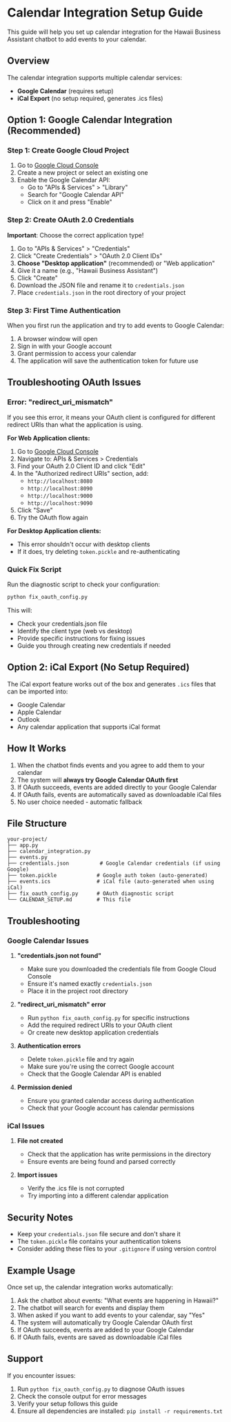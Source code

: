 # Calendar Integration Setup Guide

This guide will help you set up calendar integration for the Hawaii Business Assistant chatbot to add events to your calendar.

## Overview

The calendar integration supports multiple calendar services:
- **Google Calendar** (requires setup)
- **iCal Export** (no setup required, generates .ics files)

## Option 1: Google Calendar Integration (Recommended)

### Step 1: Create Google Cloud Project

1. Go to [Google Cloud Console](https://console.cloud.google.com/)
2. Create a new project or select an existing one
3. Enable the Google Calendar API:
   - Go to "APIs & Services" > "Library"
   - Search for "Google Calendar API"
   - Click on it and press "Enable"

### Step 2: Create OAuth 2.0 Credentials

**Important**: Choose the correct application type!

1. Go to "APIs & Services" > "Credentials"
2. Click "Create Credentials" > "OAuth 2.0 Client IDs"
3. **Choose "Desktop application"** (recommended) or "Web application"
4. Give it a name (e.g., "Hawaii Business Assistant")
5. Click "Create"
6. Download the JSON file and rename it to `credentials.json`
7. Place `credentials.json` in the root directory of your project

### Step 3: First Time Authentication

When you first run the application and try to add events to Google Calendar:
1. A browser window will open
2. Sign in with your Google account
3. Grant permission to access your calendar
4. The application will save the authentication token for future use

## Troubleshooting OAuth Issues

### Error: "redirect_uri_mismatch"

If you see this error, it means your OAuth client is configured for different redirect URIs than what the application is using.

**For Web Application clients:**
1. Go to [Google Cloud Console](https://console.cloud.google.com/)
2. Navigate to: APIs & Services > Credentials
3. Find your OAuth 2.0 Client ID and click "Edit"
4. In the "Authorized redirect URIs" section, add:
   - `http://localhost:8080`
   - `http://localhost:8090`
   - `http://localhost:9000`
   - `http://localhost:9090`
5. Click "Save"
6. Try the OAuth flow again

**For Desktop Application clients:**
- This error shouldn't occur with desktop clients
- If it does, try deleting `token.pickle` and re-authenticating

### Quick Fix Script

Run the diagnostic script to check your configuration:
```bash
python fix_oauth_config.py
```

This will:
- Check your credentials.json file
- Identify the client type (web vs desktop)
- Provide specific instructions for fixing issues
- Guide you through creating new credentials if needed

## Option 2: iCal Export (No Setup Required)

The iCal export feature works out of the box and generates `.ics` files that can be imported into:
- Google Calendar
- Apple Calendar
- Outlook
- Any calendar application that supports iCal format

## How It Works

1. When the chatbot finds events and you agree to add them to your calendar
2. The system will **always try Google Calendar OAuth first**
3. If OAuth succeeds, events are added directly to your Google Calendar
4. If OAuth fails, events are automatically saved as downloadable iCal files
5. No user choice needed - automatic fallback

## File Structure

```
your-project/
├── app.py
├── calendar_integration.py
├── events.py
├── credentials.json          # Google Calendar credentials (if using Google)
├── token.pickle             # Google auth token (auto-generated)
├── events.ics               # iCal file (auto-generated when using iCal)
├── fix_oauth_config.py      # OAuth diagnostic script
└── CALENDAR_SETUP.md        # This file
```

## Troubleshooting

### Google Calendar Issues

1. **"credentials.json not found"**
   - Make sure you downloaded the credentials file from Google Cloud Console
   - Ensure it's named exactly `credentials.json`
   - Place it in the project root directory

2. **"redirect_uri_mismatch" error**
   - Run `python fix_oauth_config.py` for specific instructions
   - Add the required redirect URIs to your OAuth client
   - Or create new desktop application credentials

3. **Authentication errors**
   - Delete `token.pickle` file and try again
   - Make sure you're using the correct Google account
   - Check that the Google Calendar API is enabled

4. **Permission denied**
   - Ensure you granted calendar access during authentication
   - Check that your Google account has calendar permissions

### iCal Issues

1. **File not created**
   - Check that the application has write permissions in the directory
   - Ensure events are being found and parsed correctly

2. **Import issues**
   - Verify the .ics file is not corrupted
   - Try importing into a different calendar application

## Security Notes

- Keep your `credentials.json` file secure and don't share it
- The `token.pickle` file contains your authentication tokens
- Consider adding these files to your `.gitignore` if using version control

## Example Usage

Once set up, the calendar integration works automatically:

1. Ask the chatbot about events: "What events are happening in Hawaii?"
2. The chatbot will search for events and display them
3. When asked if you want to add events to your calendar, say "Yes"
4. The system will automatically try Google Calendar OAuth first
5. If OAuth succeeds, events are added to your Google Calendar
6. If OAuth fails, events are saved as downloadable iCal files

## Support

If you encounter issues:
1. Run `python fix_oauth_config.py` to diagnose OAuth issues
2. Check the console output for error messages
3. Verify your setup follows this guide
4. Ensure all dependencies are installed: `pip install -r requirements.txt` 